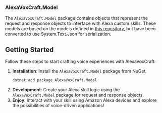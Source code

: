 ### AlexaVoxCraft.Model

The `AlexaVoxCraft.Model` package contains objects that represent the request and response objects to interface with Alexa custom skills. These models are based on the models defined in [this repository](https://github.com/timheuer/alexa-skills-dotnet), but have been converted to use System.Text.Json for serialization.

## Getting Started

Follow these steps to start crafting voice experiences with AlexaVoxCraft:

1. **Installation**: Install the `AlexaVoxCraft.Model` package from NuGet.
   ```bash
   dotnet add package AlexaVoxCraft.Model
2. **Development**: Create your Alexa skill logic using the `AlexaVoxCraft.Model` package for request and response objects.
4. **Enjoy**: Interact with your skill using Amazon Alexa devices and explore the possibilities of voice-driven applications!
